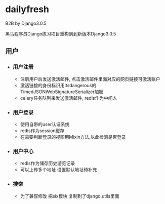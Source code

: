 # dailyfresh
B2B by Django3.0.5

黑马程序员Django练习项目重构到到新版本Django3.0.5
## 用户
- ### 用户注册
    - 注册用户后发送激活邮件, 点击激活邮件里面对应的网页链接可激活账户
    - 激活链接的身份标识用itsdangerous的TimedJSONWebSignatureSerializer加密
    - celery任务队列来发送激活邮件, redis作为中间人
- ### 用户登录
    - 使用自带的user认证系统
    - redis作为session缓存
    - 在需要判断登录的视图用Mixin方法,以此检测是否登录
- ### 用户中心
    - redis作为储存历史游览记录   
    - 可以上传多个地址 设置默认地址待补充
- ### 搜索
    - 为了兼容修改 把six模块 复制到了django.utils里面

